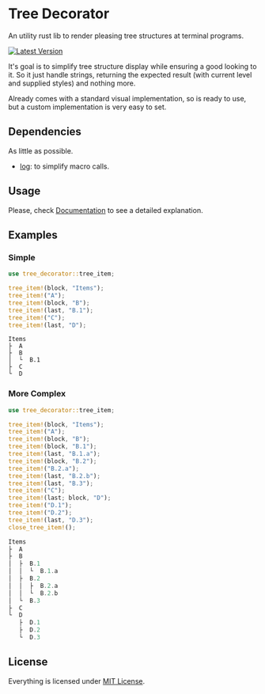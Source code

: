 # Tree Decorator

An utility rust lib to render pleasing tree structures at terminal programs.

[![Latest Version](https://img.shields.io/crates/v/tree_decorator)](https://crates.io/crates/tree_decorator)

It's goal is to simplify tree structure display while ensuring a good looking to it. 
So it just handle strings, returning the expected result (with current level and supplied styles) and nothing more.

Already comes with a standard visual implementation, so is ready to use, but a custom implementation is very easy to set.

## Dependencies

As little as possible.

* [log](https://crates.io/crates/log): to simplify macro calls.

## Usage

Please, check [Documentation](https://docs.rs/tree_decorator) to see a detailed explanation.

## Examples

### Simple

```rust
use tree_decorator::tree_item;

tree_item!(block, "Items");
tree_item!("A");
tree_item!(block, "B");
tree_item!(last, "B.1");
tree_item!("C");
tree_item!(last, "D");
```

```
Items
├  A
├  B
│  └  B.1
├  C
└  D
```

### More Complex

```rust
use tree_decorator::tree_item;

tree_item!(block, "Items");
tree_item!("A");
tree_item!(block, "B");
tree_item!(block, "B.1");
tree_item!(last, "B.1.a");
tree_item!(block, "B.2");
tree_item!("B.2.a");
tree_item!(last, "B.2.b");
tree_item!(last, "B.3");
tree_item!("C");
tree_item!(last; block, "D");
tree_item!("D.1");
tree_item!("D.2");
tree_item!(last, "D.3");
close_tree_item!();
```

```rust
Items
├  A
├  B
│  ├  B.1
│  │  └  B.1.a
│  ├  B.2
│  │  ├  B.2.a
│  │  └  B.2.b
│  └  B.3
├  C
└  D
   ├  D.1
   ├  D.2
   └  D.3
```

## License

Everything is licensed under [MIT License](/LICENSE).
